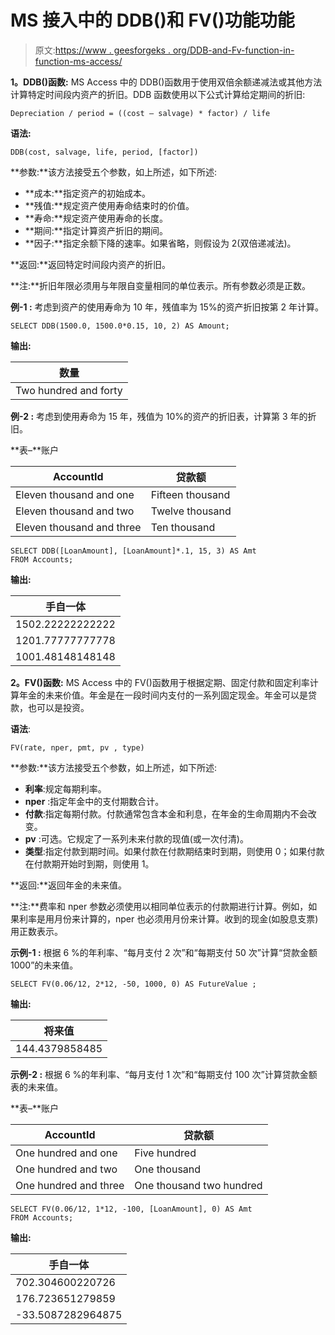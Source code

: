 # MS 接入中的 DDB()和 FV()功能功能

> 原文:[https://www . geesforgeks . org/DDB-and-Fv-function-in-function-ms-access/](https://www.geeksforgeeks.org/ddb-and-fv-function-function-in-ms-access/)

**1。DDB()函数:**
MS Access 中的 DDB()函数用于使用双倍余额递减法或其他方法计算特定时间段内资产的折旧。DDB 函数使用以下公式计算给定期间的折旧:

```
Depreciation / period = ((cost – salvage) * factor) / life
```

**语法:**

```
DDB(cost, salvage, life, period, [factor])
```

**参数:**该方法接受五个参数，如上所述，如下所述:

*   **成本:**指定资产的初始成本。
*   **残值:**规定资产使用寿命结束时的价值。
*   **寿命:**规定资产使用寿命的长度。
*   **期间:**指定计算资产折旧的期间。
*   **因子:**指定余额下降的速率。如果省略，则假设为 2(双倍递减法)。

**返回:**返回特定时间段内资产的折旧。

**注:**折旧年限必须用与年限自变量相同的单位表示。所有参数必须是正数。

**例-1 :**
考虑到资产的使用寿命为 10 年，残值率为 15%的资产折旧按第 2 年计算。

```
SELECT DDB(1500.0, 1500.0*0.15, 10, 2) AS Amount;
```

**输出:**

| 数量 |
| --- |
| Two hundred and forty |

**例-2 :**
考虑到使用寿命为 15 年，残值为 10%的资产的折旧表，计算第 3 年的折旧。

**表–**账户

| AccountId | 贷款额 |
| --- | --- |
| Eleven thousand and one | Fifteen thousand |
| Eleven thousand and two | Twelve thousand |
| Eleven thousand and three | Ten thousand |

```
SELECT DDB([LoanAmount], [LoanAmount]*.1, 15, 3) AS Amt 
FROM Accounts;
```

**输出:**

| 手自一体 |
| --- |
| 1502.22222222222 |
| 1201.77777777778 |
| 1001.48148148148 |

**2。FV()函数:**
MS Access 中的 FV()函数用于根据定期、固定付款和固定利率计算年金的未来价值。年金是在一段时间内支付的一系列固定现金。年金可以是贷款，也可以是投资。

**语法**:

```
FV(rate, nper, pmt, pv , type)
```

**参数:**该方法接受五个参数，如上所述，如下所述:

*   **利率**:规定每期利率。
*   **nper** :指定年金中的支付期数合计。
*   **付款**:指定每期付款。付款通常包含本金和利息，在年金的生命周期内不会改变。
*   **pv** :可选。它规定了一系列未来付款的现值(或一次付清)。
*   **类型**:指定付款到期时间。如果付款在付款期结束时到期，则使用 0；如果付款在付款期开始时到期，则使用 1。

**返回:**返回年金的未来值。

**注:**费率和 nper 参数必须使用以相同单位表示的付款期进行计算。例如，如果利率是用月份来计算的，nper 也必须用月份来计算。收到的现金(如股息支票)用正数表示。

**示例-1 :**
根据 6 %的年利率、“每月支付 2 次”和“每期支付 50 次”计算“贷款金额 1000”的未来值。

```
SELECT FV(0.06/12, 2*12, -50, 1000, 0) AS FutureValue ;
```

**输出:**

| 将来值 |
| --- |
| 144.4379858485 |

**示例-2 :**
根据 6 %的年利率、“每月支付 1 次”和“每期支付 100 次”计算贷款金额表的未来值。

**表–**账户

| AccountId | 贷款额 |
| --- | --- |
| One hundred and one | Five hundred |
| One hundred and two | One thousand |
| One hundred and three | One thousand two hundred |

```
SELECT FV(0.06/12, 1*12, -100, [LoanAmount], 0) AS Amt 
FROM Accounts;
```

**输出:**

| 手自一体 |
| --- |
| 702.304600220726 |
| 176.723651279859 |
| -33.5087282964875 |